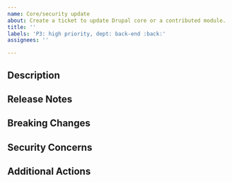 ```yaml
---
name: Core/security update
about: Create a ticket to update Drupal core or a contributed module.
title: ''
labels: 'P3: high priority, dept: back-end :back:'
assignees: ''

---
```

<!-- Please apply all relevant labels including those to specify which sites are affected. -->

## Description
<!-- Provide documentation for the release that we should be updating to. -->
<!-- [Releases for Drupal core](https://www.drupal.org/project/drupal/releases) -->

## Release Notes
<!-- Link to release notes for the new version. -->

## Breaking Changes
<!-- Denote any breaking changes from the release notes. -->

## Security Concerns
<!-- Denote any security concerns or additional security steps. -->

## Additional Actions
<!-- Denote additional actions that need to be taken our tested with this release. -->
